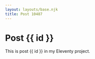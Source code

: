 ```yaml
---
layout: layouts/base.njk
title: Post 10487
---
```


# Post {{ id }}

This is post {{ id }} in my Eleventy project.
